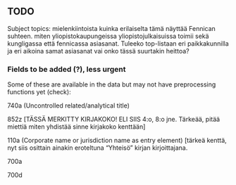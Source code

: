 ## TODO

Subject topics: mielenkiintoista kuinka erilaiselta tämä näyttää
Fennican suhteen. miten yliopistokaupungeissa yliopistojulkaisuissa
toimii sekä kungligassa että fennicassa asiasanat. Tuleeko top-listaan
eri paikkakunnilla ja eri aikoina samat asiasanat vai onko tässä
suurtakin heittoa?

### Fields to be added (?), less urgent

Some of these are available in the data but may not have preprocessing
functions yet (check):

740a (Uncontrolled related/analytical title)

852z [TÄSSÄ MERKITTY KIRJAKOKO! ELI SIIS 4:o, 8:o jne. Tärkeää, pitää
miettiä miten yhdistää sinne kirjakoko kenttään]

110a (Corporate name or jurisdiction name as entry element) [tärkeä
     kenttä, nyt siis osittain ainakin eroteltuna “Yhteisö” kirjan
     kirjoittajana.
     
700a 

700d 

